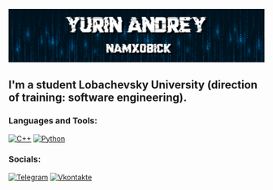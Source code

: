 [![Header](https://github.com/Namxobick/Namxobick/blob/main/assets/header.png)](https://t.me/Namxobick)

## I'm a student Lobachevsky University (direction of training:  software engineering).

### Languages and Tools:
[![C++](https://img.shields.io/badge/-C++-00121d?style=for-the-badge&logo=C%2b%2b&logoColor=6296CC)](https://github.com/Namxobick/unn-cpp)
[![Python](https://img.shields.io/badge/-Python-00121d?style=for-the-badge&logo=python&logoColor=FFD638)](https://github.com/Namxobick/unn-python-2022)

### Socials:
[![Telegram](https://img.shields.io/badge/-Telegram-00121d?style=for-the-badge&logo=telegram&logoColor=27A0D9)](https://t.me/Namxobick)
[![Vkontakte](https://img.shields.io/badge/-Vkontakte-00121d?style=for-the-badge&logo=Vk&logoColor=4F7DB3)](https://vk.com/namxobick)
